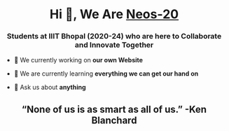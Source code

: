 
<h1 align="center">Hi 👋, We Are <a href="https://github.com/neos-20"> Neos-20 </a> </h1>
<h3 align="center">Students at IIIT Bhopal (2020-24) who are here to Collaborate and Innovate Together</h3>


- 🔭 We currently working on **our own Website**

- 🌱 We are currently learning **everything we can get our hand on**

- 💬 Ask us about **anything**

<h2 align="center">  “None of us is as smart as all of us.” -Ken Blanchard </h2>

  


